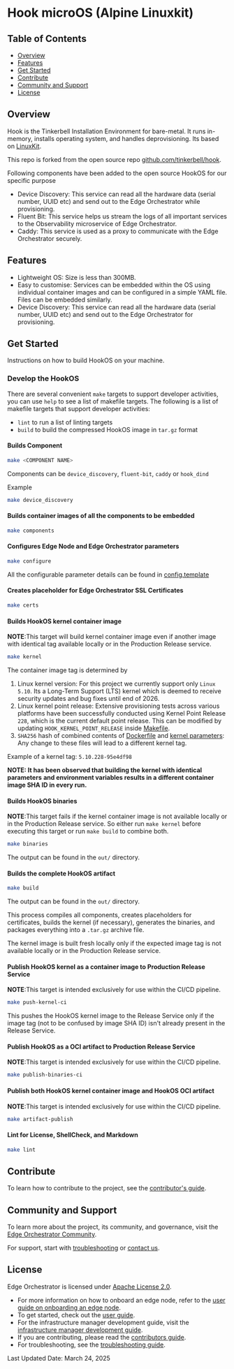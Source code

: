 # Hook microOS (Alpine Linuxkit)

## Table of Contents

- [Overview](#overview)
- [Features](#features)
- [Get Started](#get-started)
- [Contribute](#contribute)
- [Community and Support](#community-and-support)
- [License](#license)

## Overview

Hook is the Tinkerbell Installation Environment for bare-metal. It runs in-memory, installs operating system,
and handles deprovisioning. Its based on [LinuxKit](https://github.com/linuxkit/linuxkit).

This repo is forked from the open source repo [github.com/tinkerbell/hook](https://github.com/tinkerbell/hook).

Following components have been added to the open source HookOS for our specific purpose

- Device Discovery: This service can read all the hardware data (serial number, UUID etc) and send out to the Edge Orchestrator
while provisioning.
- Fluent Bit: This service helps us stream the logs of all important services to the Observability microservice
of Edge Orchestrator.
- Caddy: This service is used as a proxy to communicate with the Edge Orchestrator securely.

## Features

- Lightweight OS: Size is less than 300MB.
- Easy to customise: Services can be embedded within the OS using individual container images and can be configured
in a simple YAML file. Files can be embedded similarly.
- Device Discovery: This service can read all the hardware data (serial number, UUID etc) and send out to the Edge Orchestrator
for provisioning.

## Get Started

Instructions on how to build HookOS on your machine.

### Develop the HookOS

There are several convenient `make` targets to support developer activities, you can use `help` to see a list of makefile
targets. The following is a list of makefile targets that support developer activities:

- `lint` to run a list of linting targets
- `build` to build the compressed HookOS image in `tar.gz` format

#### Builds Component

```bash
make <COMPONENT NAME>
```

Components can be `device_discovery`, `fluent-bit`, `caddy` or `hook_dind`

Example

```bash
make device_discovery
```

#### Builds container images of all the components to be embedded

```bash
make components
```

#### Configures Edge Node and Edge Orchestrator parameters

```bash
make configure
```

All the configurable parameter details can be found in [config.template](config.template)

#### Creates placeholder for Edge Orchestrator SSL Certificates

```bash
make certs
```

#### Builds HookOS kernel container image

**NOTE**:This target will build kernel container image even if another image with identical tag available locally
or in the Production Release service.

```bash
make kernel
```

The container image tag is determined by

1. Linux kernel version: For this project we currently support only `Linux 5.10`.
Its a Long-Term Support (LTS) kernel which is deemed to receive security updates and bug fixes until end of 2026.
2. Linux kernel point release: Extensive provisioning tests across various platforms have been
successfully conducted using Kernel Point Release `228`, which is the current default point release.
This can be modified by updating `HOOK_KERNEL_POINT_RELEASE` inside [Makefile](Makefile).
3. `SHA256` hash of combined contents of [Dockerfile](hook-os/hook/kernel/Dockerfile) and
[kernel parameters](hook-os/hook/kernel/configs/generic-5.10.y-x86_64):
Any change to these files will lead to a different kernel tag.

Example of a kernel tag: `5.10.228-95e4df98`

**NOTE: It has been observed that building the kernel with identical parameters**
**and environment variables results in a different container image SHA ID in every run.**

#### Builds HookOS binaries

**NOTE**:This target fails if the kernel container image is not available locally or in the Production Release service.
So either run `make kernel` before executing this target or run `make build` to combine both.

```bash
make binaries
```

The output can be found in the `out/` directory.

#### Builds the complete HookOS artifact

```bash
make build
```

The output can be found in the `out/` directory.

This process compiles all components, creates placeholders for certificates,
builds the kernel (if necessary), generates the binaries, and packages everything into a `.tar.gz` archive file.

The kernel image is built fresh locally only if the expected image tag is not available locally
or in the Production Release service.

#### Publish HookOS kernel as a container image to Production Release Service

**NOTE**:This target is intended exclusively for use within the CI/CD pipeline.

```bash
make push-kernel-ci
```

This pushes the HookOS kernel image to the Release Service only if the image tag
(not to be confused by image SHA ID) isn't already present in the Release Service.

#### Publish HookOS as a OCI artifact to Production Release Service

**NOTE**:This target is intended exclusively for use within the CI/CD pipeline.

```bash
make publish-binaries-ci
```

#### Publish both HookOS kernel container image and HookOS OCI artifact

**NOTE**:This target is intended exclusively for use within the CI/CD pipeline.

```bash
make artifact-publish
```

#### Lint for License, ShellCheck, and Markdown

```bash
make lint
```

## Contribute

To learn how to contribute to the project, see the [contributor's guide][contributors-guide-url].

## Community and Support

To learn more about the project, its community, and governance, visit
the [Edge Orchestrator Community](https://community.intel.com/).

For support, start with [troubleshooting][troubleshooting-url] or [contact us](mailto:adreanne.bertrand@intel.com).

## License

Edge Orchestrator is licensed under [Apache License
2.0](http://www.apache.org/licenses/LICENSE-2.0).

- For more information on how to onboard an edge node, refer to the [user guide on onboarding an edge node][user-guide-onboard-edge-node].
- To get started, check out the [user guide][user-guide-url].
- For the infrastructure manager development guide, visit the [infrastructure manager development guide][inframanager-dev-guide-url].
- If you are contributing, please read the [contributors guide][contributors-guide-url].
- For troubleshooting, see the [troubleshooting guide][troubleshooting-url].

[user-guide-onboard-edge-node]: https://literate-adventure-7vjeyem.pages.github.io/edge_orchestrator/user_guide_main/content/user_guide/set_up_edge_infra/edge_node_onboard.html
[user-guide-url]: https://literate-adventure-7vjeyem.pages.github.io/edge_orchestrator/user_guide_main/content/user_guide/get_started_guide/gsg_content.html
[inframanager-dev-guide-url]: https://literate-adventure-7vjeyem.pages.github.io/edge_orchestrator/user_guide_main/content/user_guide/get_started_guide/gsg_content.html
[contributors-guide-url]: https://literate-adventure-7vjeyem.pages.github.io/edge_orchestrator/user_guide_main/content/user_guide/index.html
[troubleshooting-url]: https://literate-adventure-7vjeyem.pages.github.io/edge_orchestrator/user_guide_main/content/user_guide/troubleshooting/troubleshooting.html

Last Updated Date: March 24, 2025
